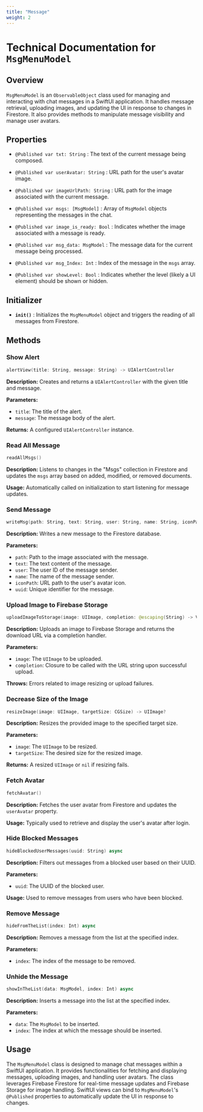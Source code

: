 ```yaml
---
title: "Message"
weight: 2
---
```


# Technical Documentation for `MsgMenuModel`

## Overview

`MsgMenuModel` is an `ObservableObject` class used for managing and interacting with chat messages in a SwiftUI application. It handles message retrieval, uploading images, and updating the UI in response to changes in Firestore. It also provides methods to manipulate message visibility and manage user avatars.

## Properties

- `@Published var txt: String` : The text of the current message being composed.
  
- `@Published var userAvatar: String` : URL path for the user's avatar image.
  
- `@Published var imageUrlPath: String` : URL path for the image associated with the current message.
  
- `@Published var msgs: [MsgModel]` : Array of `MsgModel` objects representing the messages in the chat.
  
- `@Published var image_is_ready: Bool` : Indicates whether the image associated with a message is ready.
  
- `@Published var msg_data: MsgModel` : The message data for the current message being processed.
  
- `@Published var msg_Index: Int` : Index of the message in the `msgs` array.
  
- `@Published var showLevel: Bool` : Indicates whether the level (likely a UI element) should be shown or hidden.

## Initializer

- **`init()`** : Initializes the `MsgMenuModel` object and triggers the reading of all messages from Firestore.

## Methods

### Show Alert
```swift
alertView(title: String, message: String) -> UIAlertController
```

**Description:** Creates and returns a `UIAlertController` with the given title and message.

**Parameters:**

- `title`: The title of the alert.
- `message`: The message body of the alert.

**Returns:** A configured `UIAlertController` instance.

### Read All Message
```swift
readAllMsgs()
```

**Description:** Listens to changes in the "Msgs" collection in Firestore and updates the `msgs` array based on added, modified, or removed documents.

**Usage:** Automatically called on initialization to start listening for message updates.

### Send Message
```swift
writeMsg(path: String, text: String, user: String, name: String, iconPath: String, uuid: String)
```

**Description:** Writes a new message to the Firestore database.

**Parameters:**

- `path`: Path to the image associated with the message.
- `text`: The text content of the message.
- `user`: The user ID of the message sender.
- `name`: The name of the message sender.
- `iconPath`: URL path to the user's avatar icon.
- `uuid`: Unique identifier for the message.

### Upload Image to Firebase Storage
```swift
uploadImageToStorage(image: UIImage, completion: @escaping(String) -> Void) async throws
```

**Description:** Uploads an image to Firebase Storage and returns the download URL via a completion handler.

**Parameters:**

- `image`: The `UIImage` to be uploaded.
- `completion`: Closure to be called with the URL string upon successful upload.

**Throws:** Errors related to image resizing or upload failures.

### Decrease Size of the Image
```swift
resizeImage(image: UIImage, targetSize: CGSize) -> UIImage?
```

**Description:** Resizes the provided image to the specified target size.

**Parameters:**

- `image`: The `UIImage` to be resized.
- `targetSize`: The desired size for the resized image.

**Returns:** A resized `UIImage` or `nil` if resizing fails.

### Fetch Avatar
```swift
fetchAvatar()
```

**Description:** Fetches the user avatar from Firestore and updates the `userAvatar` property.

**Usage:** Typically used to retrieve and display the user's avatar after login.

### Hide Blocked Messages 
```swift
hideBlockedUserMessages(uuid: String) async
```

**Description:** Filters out messages from a blocked user based on their UUID.

**Parameters:**

- `uuid`: The UUID of the blocked user.

**Usage:** Used to remove messages from users who have been blocked.


### Remove Message
```swift
hideFromTheList(index: Int) async
```

**Description:** Removes a message from the list at the specified index.

**Parameters:**

- `index`: The index of the message to be removed.

### Unhide the Message
```swift
showInTheList(data: MsgModel, index: Int) async
```

**Description:** Inserts a message into the list at the specified index.

**Parameters:**

- `data`: The `MsgModel` to be inserted.
- `index`: The index at which the message should be inserted.

## Usage

The `MsgMenuModel` class is designed to manage chat messages within a SwiftUI application. It provides functionalities for fetching and displaying messages, uploading images, and handling user avatars. The class leverages Firebase Firestore for real-time message updates and Firebase Storage for image handling. SwiftUI views can bind to `MsgMenuModel`'s `@Published` properties to automatically update the UI in response to changes.
